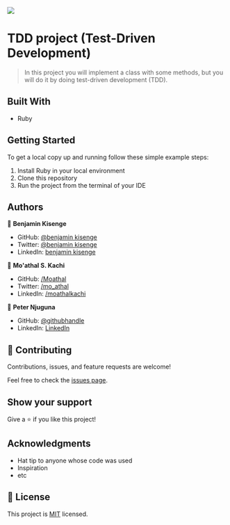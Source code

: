 ![](https://img.shields.io/badge/Microverse-blueviolet)

# TDD project (Test-Driven Development)

> In this project you will implement a class with some methods, but you will do it by doing test-driven development (TDD).

## Built With

- Ruby

## Getting Started

To get a local copy up and running follow these simple example steps:

1. Install Ruby in your local environment
2. Clone this repository
3. Run the project from the terminal of your IDE

## Authors

👤  **Benjamin Kisenge**

* GitHub: [@benjamin kisenge](https://github.com/iambenkis)
* Twitter: [@benjamin kisenge](https://twitter.com/iambenkis)
* LinkedIn: [benjamin kisenge](https://www.linkedin.com/in/ben-kisenge/)


👤 **Mo'athal S. Kachi**

- GitHub: [/Moathal](https://github.com/Moathal)
- Twitter: [/mo_athal](https://twitter.com/mo_athal)
- LinkedIn: [/moathalkachi](https://linkedin.com/in/moathalkachi)

👤 **Peter Njuguna**

- GitHub: [@githubhandle](https://github.com/peterboro)
- LinkedIn: [LinkedIn](https://www.linkedin.com/in/peter-boro-njuguna/)

## 🤝 Contributing

Contributions, issues, and feature requests are welcome!

Feel free to check the [issues page](../../issues/).

## Show your support

Give a ⭐️ if you like this project!

## Acknowledgments

- Hat tip to anyone whose code was used
- Inspiration
- etc

## 📝 License

This project is [MIT](./MIT.md) licensed.

